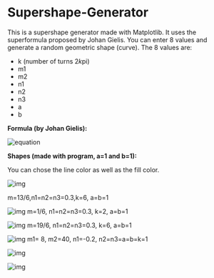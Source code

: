 # Supershape-Generator

This is a supershape generator made with Matplotlib. It uses the superformula proposed by Johan Gielis. 
You can enter 8 values and generate a random geometric shape (curve). The 8 values are:
- k (number of turns 2*k*pi)
- m1
- m2
- n1
- n2
- n3
- a
- b

<b>Formula (by Johan Gielis):</b> 

![equation](https://wikimedia.org/api/rest_v1/media/math/render/svg/8071dcb3a49044816f7885114c2335d805d7ad30)




<b>Shapes (made with program, a=1 and b=1): </b>

You can chose the line color as well as the fill color.

![img](https://imgur.com/9VUoZxR.png)

 m=13/6,n1=n2=n3=0.3,k=6, a=b=1

![img](https://imgur.com/oOA8gac.png) 
 m=1/6, n1=n2=n3=0.3, k=2, a=b=1

![img](https://imgur.com/hjLHw4M.png) 
 m=19/6, n1=n2=n3=0.3, k=6, a=b=1

![img](https://imgur.com/HCIufb8.png) 
 m1= 8, m2=40, n1=-0.2, n2=n3=a=b=k=1

![img](https://imgur.com/QSs37YJ.png)

![img](https://imgur.com/FjQr2qO.png)
